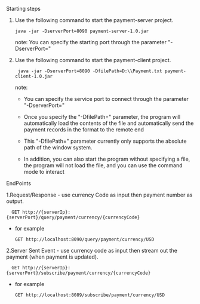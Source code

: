 Starting steps
1. Use the following command to start the payment-server project.
   
       java -jar -DserverPort=8090 payment-server-1.0.jar
   note: You can specify the starting port through the parameter "-DserverPort="

  
2. Use the following command to start the payment-client project.
 
        java -jar -DserverPort=8090 -DfilePath=D:\\Payment.txt payment-client-1.0.jar
   note:
   - You can specify the service port to connect through the parameter "-DserverPort="
    
   -  Once you specify the "-DfilePath=" parameter, the program will automatically load the contents of the file and automatically send the payment records in the format to the remote end
    
   -  This "-DfilePath=" parameter currently only supports the absolute path of the window system.
   - In addition, you can also start the program without specifying a file, the program will not load the file, and you can use the command mode to interact

EndPoints

1.Request/Response - use currency Code as input then payment number as output.
               
      GET http://{serverIp}:{serverPort}/query/payment/currency/{currencyCode}
- for example
          
      GET http://localhost:8090/query/payment/currency/USD

2.Server Sent Event - use currency code as input then stream out the payment (when payment is updated).

      GET http://{serverIp}:{serverPort}/subscribe/payment/currency/{currencyCode}
- for example

      GET http://localhost:8089/subscribe/payment/currency/USD
